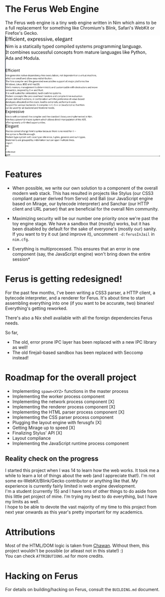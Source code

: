 # The Ferus Web Engine
The Ferus web engine is a tiny web engine written in Nim which aims to be a full replacement for something like Chromium's Blink, Safari's WebKit or Firefox's Gecko.
![A screenshot of Ferus rendering nim-lang.org](screenshots/ferus_nimlang.jpg)

# Features
- When possible, we write our own solution to a component of the overall modern web stack. This has resulted in projects like Stylus (our CSS3 compliant parser derived from Servo) and Bali (our JavaScript engine based on Mirage, our bytecode interpreter) and Sanchar (our HTTP client and URL parser) that are beneficial for the overall Nim community.

- Maximizing security will be our number one priority once we're past the toy engine stage. We have a sandbox that (mostly) works, but it has been disabled by default for the sake of everyone's (mostly our) sanity. If you want to try it out (and improve it), uncomment `-d:ferusInJail` in `nim.cfg`.

- Everything is multiprocessed. This ensures that an error in one component (say, the JavaScript engine) won't bring down the entire session*

# Ferus is getting redesigned!
For the past few months, I've been writing a CSS3 parser, a HTTP client, a bytecode interpreter, and a renderer for Ferus. It's about time to start assembling everything into one (if you want to be accurate, two) binaries! Everything's getting reworked.

There's also a Nix shell available with all the foreign dependencies Ferus needs.

So far,
- The old, error prone IPC layer has been replaced with a new IPC library as well!
- The old firejail-based sandbox has been replaced with Seccomp instead!

# Roadmap for the overall project
- Implementing `spawn<XYZ>` functions in the master process
- Implementing the worker process component
- Implementing the network process component [X]
- Implementing the renderer process component [X]
- Implementing the HTML parser process component [X]
- Implementing the CSS parser process component
- Plugging the layout engine with ferusgfx [X]
- Getting Mirage up to speed [X]
- Finalizing Stylus' API [X]
- Layout compliance
- Implementing the JavaScript runtime process component

## Reality check on the progress
I started this project when I was 14 to learn how the web works. It took me a while to learn a lot of things about the web (and I appreciate that!). I'm not some ex-WebKit/Blink/Gecko contributor or anything like that. My experience is currently fairly limited in web engine development. \
I'm a student (currently 15) and I have tons of other things to do aside from this little pet project of mine. I'm trying my best to do everything, but I have my limits as well. \
I hope to be able to devote the vast majority of my time to this project from next year onwards as this year's pretty important for my academics.

# Attributions
Most of the HTML/DOM logic is taken from [Chawan](https://sr.ht/~bptato/chawan). Without them, this project wouldn't be possible (or atleast not in this state!) :) \
You can check `ATTRIBUTIONS.md` for more credits.

# Hacking on Ferus
For details on building/hacking on Ferus, consult the `BUILDING.md` document.
